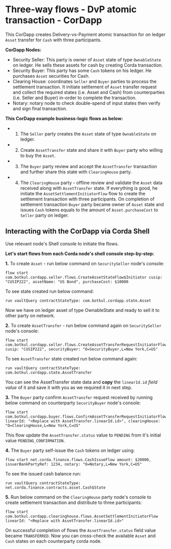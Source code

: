 # Three-way flows - DvP atomic transaction - CorDapp

This CorDapp creates Delivery-vs-Payment atomic transaction for on ledger `Asset` transfer for `Cash` with three participants.

**CorDapp Nodes:**

* Security Seller:  This party is owner of `Asset` state of type `OwnableState` on ledger. He sells these assets for cash by creating Corda transaction.
* Security Buyer: This party has some `Cash` tokens on his ledger. He purchases `Asset` securities for Cash.
* Clearing House: coordinates `Seller` and `Buyer` parties to process the settlement transaction. It initiate settlement of `Asset` transfer request and collect the required states (i.e. Asset and Cash) from counterparties (i.e. Seller and Buyer) in-order to complete the transaction.
* Notary: notary node to check double-spend of input states then verify and sign final transaction.

**This CorDapp example business-logic flows as below:**

* 1. The `Seller` party creates the `Asset` state of type `OwnableState` on ledger.
* 2. Create `AssetTransfer` state and share it with `Buyer` party who willing to buy the `Asset`. 
* 3. The `Buyer` party review and accept the `AssetTransfer` transaction and further share this state with `ClearingHouse` party.
* 4. The `ClearingHouse` party - offline review and validate the `Asset` data received along with `AssetTransfer` state. If everything is good, he initiate the `AssetSettlementInitiatorFlow` flow to create the settlement transaction with three participants. On completion of settlement transaction `Buyer` party became owner of `Asset` state and issues `Cash` tokens equals to the amount of `Asset.purchaseCost` to `Seller` party on ledger.

## Interacting with the CorDapp via Corda Shell

Use relevant node's Shell console to initiate the flows.

**Let's start flows from each Corda node's shell console step-by-step:**

**1.** To create `Asset` - run below command on `SecuritySeller` node's console:
```console
flow start com.botkul.cordapp.seller.flows.CreateAssetStateFlow$Initiator cusip: "CUSIP222", assetName: "US Bond", purchaseCost: $10000
```
To see state created run below command:
```console
run vaultQuery contractStateType: com.botkul.cordapp.state.Asset
```
Now we have on ledger asset of type OwnableState and ready to sell it to other party on network.
    
**2.** To create `AssetTransfer` - run below command again on `SecuritySeller` node's console:
```console
flow start com.botkul.cordapp.seller.flows.CreateAssetTransferRequestInitiatorFlow cusip: "CUSIP222", securityBuyer: "O=SecurityBuyer,L=New York,C=US"
```
To see `AssetTransfer` state created run below command again:
```console    
run vaultQuery contractStateType: com.botkul.cordapp.state.AssetTransfer
```    
You can see the AssetTransfer state data and **copy** the `linearId.id` *field value* of it and save it with you as we required it in next step.

**3.** The `Buyer` party confirm `AssetTransfer` request received by running below command on counterparty `SecurityBuyer` node's console:
```console
flow start com.botkul.cordapp.buyer.flows.ConfirmAssetTransferRequestInitiatorFlow linearId: "<Replace with AssetTransfer.linearId.id>", clearingHouse: "O=ClearingHouse,L=New York,C=US"
```
This flow update the `AssetTransfer.status` value to `PENDING` from it's initial value `PENDING_CONFIRMATION`.

**4.** The `Buyer` party self-issue the `Cash` tokens on ledger using:
```console
flow start net.corda.finance.flows.CashIssueFlow amount: $20000, issuerBankPartyRef: 1234, notary: "O=Notary,L=New York,C=US"
```
To see the issued cash balance run:
```console
run vaultQuery contractStateType: net.corda.finance.contracts.asset.Cash$State
```    
**5.** Run below command on the `ClearingHouse` party node's console to create settlement transaction and distribute to three participants:
```console
flow start com.botkul.cordapp.clearinghouse.flows.AssetSettlementInitiatorFlow linearId: "<Replace with AssetTransfer.linearId.id>"
```
On successful completion of flows the `AssetTransfer.status` field value became `TRANSFERRED`. Now you can cross-check the available `Asset` and `Cash` states on each counterparty corda node.
